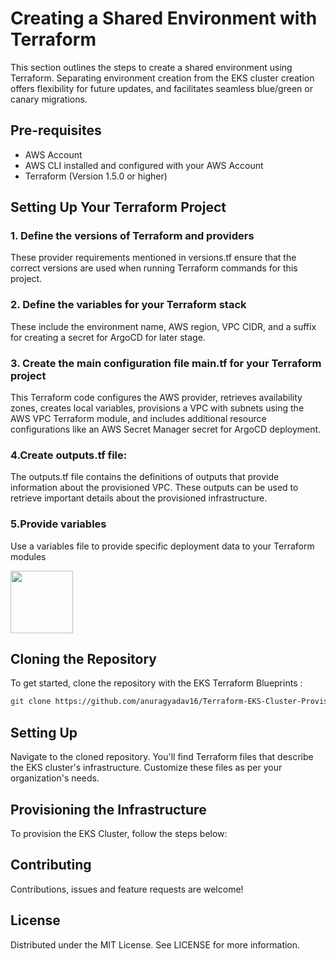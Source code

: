 # Creating a Shared Environment with Terraform

This section outlines the steps to create a shared environment using Terraform. Separating environment creation from the EKS cluster creation offers flexibility for future updates, and facilitates seamless blue/green or canary migrations.


## Pre-requisites
- AWS Account
- AWS CLI installed and configured with your AWS Account
- Terraform (Version 1.5.0 or higher)


## Setting Up Your Terraform Project

### 1. Define the versions of Terraform and providers
    
These provider requirements mentioned in versions.tf ensure that the correct versions are used when running Terraform commands for this project.

### 2. Define the variables for your Terraform stack
    
These include the environment name, AWS region, VPC CIDR, and a suffix for creating a secret for ArgoCD for later stage.

### 3. Create the main configuration file main.tf for your Terraform project
    
This Terraform code configures the AWS provider, retrieves availability zones, creates local variables, provisions a VPC with subnets using the AWS VPC Terraform module, and includes additional resource configurations like an AWS Secret Manager secret for ArgoCD deployment.

### 4.Create outputs.tf file:

The outputs.tf file contains the definitions of outputs that provide information about the provisioned VPC. These outputs can be used to retrieve important details about the provisioned infrastructure.

### 5.Provide variables

Use a variables file to provide specific deployment data to your Terraform modules


<img src="https://drive.google.com/file/d/1DsVUDfF6bHQzPTZP9e05uGIF00fIMNte/view?usp=sharing" width="100" height="100">







## Cloning the Repository
To get started, clone the repository with the EKS Terraform Blueprints :

```bash
git clone https://github.com/anuragyadav16/Terraform-EKS-Cluster-Provisioning.git
```

## Setting Up
Navigate to the cloned repository. You'll find Terraform files that describe the EKS cluster's infrastructure. Customize these files as per your organization's needs.

## Provisioning the Infrastructure
To provision the EKS Cluster, follow the steps below:

## Contributing
Contributions, issues and feature requests are welcome!

## License
Distributed under the MIT License. See LICENSE for more information.
